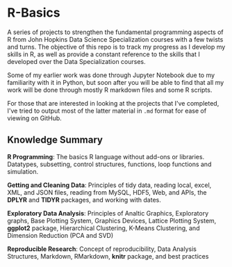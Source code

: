 # R-Basics
A series of projects to strengthen the fundamental programming aspects of R from John Hopkins Data Science Specialization courses with a few twists and turns. The objective of this repo is to track my progress as I develop my skills in R, as well as provide a constant reference to the skills that I developed over the Data Specialization courses.

Some of my earlier work was done through Jupyter Notebook due to my familiarity with it in Python, but soon after you will be able to find that all my work will be done through mostly R markdown files and some R scripts. 

For those that are interested in looking at the projects that I've completed, I've tried to output most of the latter material in `.md` format for ease of viewing on GitHub.

## Knowledge Summary

**R Programming**: The basics R language without add-ons or libraries. Datatypes, subsetting, control structures, functions, loop functions and simulation.

**Getting and Cleaning Data**: Principles of tidy data, reading local, excel, XML, and JSON files, reading from MySQL, HDF5, Web, and APIs, the  **DPLYR** and **TIDYR** packages, and working with dates.

**Exploratory Data Analysis**: Principles of Analtic Graphics, Exploratory graphs, Base Plotting System, Graphics Devices, Lattice Plotting System, **ggplot2** package, Hierarchical Clustering, K-Means Clustering, and Dimension Reduction (PCA and SVD)

**Reproducible Research**: Concept of reproducibility, Data Analysis Structures, Markdown, RMarkdown, **knitr** package, and best practices
